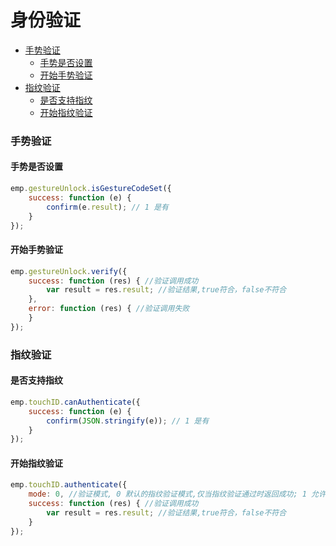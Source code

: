 # 身份验证
* [手势验证](#手势验证)
  * [手势是否设置](#手势是否设置)
  * [开始手势验证](#开始手势验证)
* [指纹验证](#指纹验证)
  * [是否支持指纹](#是否支持指纹)
  * [开始指纹验证](#开始指纹验证)

### 手势验证
#### 手势是否设置
```js
emp.gestureUnlock.isGestureCodeSet({
    success: function (e) {
        confirm(e.result); // 1 是有
    }
});
```

#### 开始手势验证
```js
emp.gestureUnlock.verify({
    success: function (res) { //验证调用成功
        var result = res.result; //验证结果,true符合，false不符合
    },
    error: function (res) { //验证调用失败
    }
});
```

### 指纹验证
#### 是否支持指纹
```js
emp.touchID.canAuthenticate({
    success: function (e) {
        confirm(JSON.stringify(e)); // 1 是有
    }
});
```

#### 开始指纹验证
```js
emp.touchID.authenticate({
    mode: 0, //验证模式, 0 默认的指纹验证模式,仅当指纹验证通过时返回成功; 1 允许用户使用设备密码代替指纹进行验证
    success: function (res) { //验证调用成功
        var result = res.result; //验证结果,true符合，false不符合
    }
});
```
